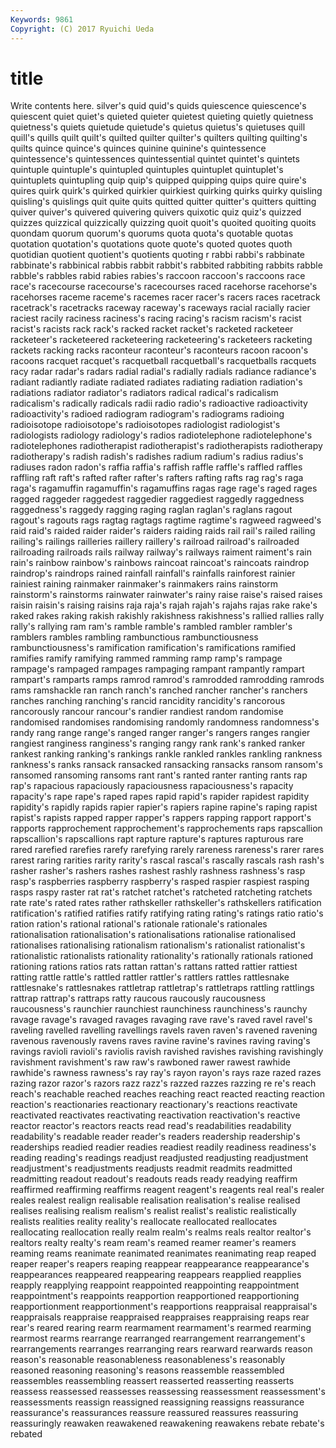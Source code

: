 ```yaml
---
Keywords: 9861 
Copyright: (C) 2017 Ryuichi Ueda
---
```


# title

Write contents here.
silver's quid quid's quids
quiescence quiescence's quiescent quiet quiet's quieted quieter quietest quieting quietly
quietness quietness's quiets quietude quietude's quietus quietus's quietuses quill quill's
quills quilt quilt's quilted quilter quilter's quilters quilting quilting's quilts
quince quince's quinces quinine quinine's quintessence quintessence's quintessences quintessential quintet
quintet's quintets quintuple quintuple's quintupled quintuples quintuplet quintuplet's quintuplets quintupling
quip quip's quipped quipping quips quire quire's quires quirk quirk's
quirked quirkier quirkiest quirking quirks quirky quisling quisling's quislings quit
quite quits quitted quitter quitter's quitters quitting quiver quiver's quivered
quivering quivers quixotic quiz quiz's quizzed quizzes quizzical quizzically quizzing
quoit quoit's quoited quoiting quoits quondam quorum quorum's quorums quota
quota's quotable quotas quotation quotation's quotations quote quote's quoted quotes
quoth quotidian quotient quotient's quotients quoting r rabbi rabbi's rabbinate
rabbinate's rabbinical rabbis rabbit rabbit's rabbited rabbiting rabbits rabble rabble's
rabbles rabid rabies rabies's raccoon raccoon's raccoons race race's racecourse
racecourse's racecourses raced racehorse racehorse's racehorses raceme raceme's racemes racer
racer's racers races racetrack racetrack's racetracks raceway raceway's raceways racial
racially racier raciest racily raciness raciness's racing racing's racism racism's
racist racist's racists rack rack's racked racket racket's racketed racketeer
racketeer's racketeered racketeering racketeering's racketeers racketing rackets racking racks raconteur
raconteur's raconteurs racoon racoon's racoons racquet racquet's racquetball racquetball's racquetballs
racquets racy radar radar's radars radial radial's radially radials radiance
radiance's radiant radiantly radiate radiated radiates radiating radiation radiation's radiations
radiator radiator's radiators radical radical's radicalism radicalism's radically radicals radii
radio radio's radioactive radioactivity radioactivity's radioed radiogram radiogram's radiograms radioing
radioisotope radioisotope's radioisotopes radiologist radiologist's radiologists radiology radiology's radios radiotelephone
radiotelephone's radiotelephones radiotherapist radiotherapist's radiotherapists radiotherapy radiotherapy's radish radish's radishes
radium radium's radius radius's radiuses radon radon's raffia raffia's raffish
raffle raffle's raffled raffles raffling raft raft's rafted rafter rafter's
rafters rafting rafts rag rag's raga raga's ragamuffin ragamuffin's ragamuffins
ragas rage rage's raged rages ragged raggeder raggedest raggedier raggediest
raggedly raggedness raggedness's raggedy ragging raging raglan raglan's raglans ragout
ragout's ragouts rags ragtag ragtags ragtime ragtime's ragweed ragweed's raid
raid's raided raider raider's raiders raiding raids rail rail's railed
railing railing's railings railleries raillery raillery's railroad railroad's railroaded railroading
railroads rails railway railway's railways raiment raiment's rain rain's rainbow
rainbow's rainbows raincoat raincoat's raincoats raindrop raindrop's raindrops rained rainfall
rainfall's rainfalls rainforest rainier rainiest raining rainmaker rainmaker's rainmakers rains
rainstorm rainstorm's rainstorms rainwater rainwater's rainy raise raise's raised raises
raisin raisin's raising raisins raja raja's rajah rajah's rajahs rajas
rake rake's raked rakes raking rakish rakishly rakishness rakishness's rallied
rallies rally rally's rallying ram ram's ramble ramble's rambled rambler
rambler's ramblers rambles rambling rambunctious rambunctiousness rambunctiousness's ramification ramification's ramifications
ramified ramifies ramify ramifying rammed ramming ramp ramp's rampage rampage's
rampaged rampages rampaging rampant rampantly rampart rampart's ramparts ramps ramrod
ramrod's ramrodded ramrodding ramrods rams ramshackle ran ranch ranch's ranched
rancher rancher's ranchers ranches ranching ranching's rancid rancidity rancidity's rancorous
rancorously rancour rancour's randier randiest random randomise randomised randomises randomising
randomly randomness randomness's randy rang range range's ranged ranger ranger's
rangers ranges rangier rangiest ranginess ranginess's ranging rangy rank rank's
ranked ranker rankest ranking ranking's rankings rankle rankled rankles rankling
rankness rankness's ranks ransack ransacked ransacking ransacks ransom ransom's ransomed
ransoming ransoms rant rant's ranted ranter ranting rants rap rap's
rapacious rapaciously rapaciousness rapaciousness's rapacity rapacity's rape rape's raped rapes
rapid rapid's rapider rapidest rapidity rapidity's rapidly rapids rapier rapier's
rapiers rapine rapine's raping rapist rapist's rapists rapped rapper rapper's
rappers rapping rapport rapport's rapports rapprochement rapprochement's rapprochements raps rapscallion
rapscallion's rapscallions rapt rapture rapture's raptures rapturous rare rared rarefied
rarefies rarefy rarefying rarely rareness rareness's rarer rares rarest raring
rarities rarity rarity's rascal rascal's rascally rascals rash rash's rasher
rasher's rashers rashes rashest rashly rashness rashness's rasp rasp's raspberries
raspberry raspberry's rasped raspier raspiest rasping rasps raspy raster rat
rat's ratchet ratchet's ratcheted ratcheting ratchets rate rate's rated rates
rather rathskeller rathskeller's rathskellers ratification ratification's ratified ratifies ratify ratifying
rating rating's ratings ratio ratio's ration ration's rational rational's rationale
rationale's rationales rationalisation rationalisation's rationalisations rationalise rationalised rationalises rationalising rationalism
rationalism's rationalist rationalist's rationalistic rationalists rationality rationality's rationally rationals rationed
rationing rations ratios rats rattan rattan's rattans ratted rattier rattiest
ratting rattle rattle's rattled rattler rattler's rattlers rattles rattlesnake rattlesnake's
rattlesnakes rattletrap rattletrap's rattletraps rattling rattlings rattrap rattrap's rattraps ratty
raucous raucously raucousness raucousness's raunchier raunchiest raunchiness raunchiness's raunchy ravage
ravage's ravaged ravages ravaging rave rave's raved ravel ravel's raveling
ravelled ravelling ravellings ravels raven raven's ravened ravening ravenous ravenously
ravens raves ravine ravine's ravines raving raving's ravings ravioli ravioli's
raviolis ravish ravished ravishes ravishing ravishingly ravishment ravishment's raw raw's
rawboned rawer rawest rawhide rawhide's rawness rawness's ray ray's rayon
rayon's rays raze razed razes razing razor razor's razors razz
razz's razzed razzes razzing re re's reach reach's reachable reached
reaches reaching react reacted reacting reaction reaction's reactionaries reactionary reactionary's
reactions reactivate reactivated reactivates reactivating reactivation reactivation's reactive reactor reactor's
reactors reacts read read's readabilities readability readability's readable reader reader's
readers readership readership's readerships readied readier readies readiest readily readiness
readiness's reading reading's readings readjust readjusted readjusting readjustment readjustment's readjustments
readjusts readmit readmits readmitted readmitting readout readout's readouts reads ready
readying reaffirm reaffirmed reaffirming reaffirms reagent reagent's reagents real real's
realer reales realest realign realisable realisation realisation's realise realised realises
realising realism realism's realist realist's realistic realistically realists realities reality
reality's reallocate reallocated reallocates reallocating reallocation really realm realm's realms
reals realtor realtor's realtors realty realty's ream ream's reamed reamer
reamer's reamers reaming reams reanimate reanimated reanimates reanimating reap reaped
reaper reaper's reapers reaping reappear reappearance reappearance's reappearances reappeared reappearing
reappears reapplied reapplies reapply reapplying reappoint reappointed reappointing reappointment reappointment's
reappoints reapportion reapportioned reapportioning reapportionment reapportionment's reapportions reappraisal reappraisal's reappraisals
reappraise reappraised reappraises reappraising reaps rear rear's reared rearing rearm
rearmament rearmament's rearmed rearming rearmost rearms rearrange rearranged rearrangement rearrangement's
rearrangements rearranges rearranging rears rearward rearwards reason reason's reasonable reasonableness
reasonableness's reasonably reasoned reasoning reasoning's reasons reassemble reassembled reassembles reassembling
reassert reasserted reasserting reasserts reassess reassessed reassesses reassessing reassessment reassessment's
reassessments reassign reassigned reassigning reassigns reassurance reassurance's reassurances reassure reassured
reassures reassuring reassuringly reawaken reawakened reawakening reawakens rebate rebate's rebated
